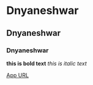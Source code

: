 # Dnyaneshwar
## Dnyaneshwar
### Dnyaneshwar



**this is bold text**
*this is italic text*

[App URL]("google.com")